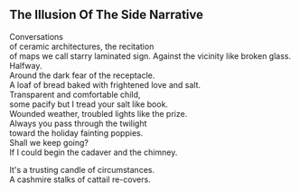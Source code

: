 The Illusion Of The Side Narrative
----------------------------------
Conversations  
of ceramic architectures, the recitation  
of maps we call starry laminated sign. Against the vicinity like broken glass.  
Halfway.  
Around the dark fear of the receptacle.  
A loaf of bread baked with frightened love and salt.  
Transparent and comfortable child,  
some pacify but I tread your salt like book.  
Wounded weather, troubled lights like the prize.  
Always you pass through the twilight  
toward the holiday fainting poppies.  
Shall we keep going?  
If I could begin the cadaver and the chimney.  
  
It's a trusting candle of circumstances.  
A cashmire stalks of cattail re-covers.  
